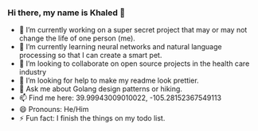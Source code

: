 ### Hi there, my name is Khaled 👋

- 🔭 I’m currently working on a super secret project that may or may not change the life of one person (me).
- 🌱 I’m currently learning neural networks and natural language processing so that I can create a smart pet.
- 👯 I’m looking to collaborate on open source projects in the health care industry
- 🤔 I’m looking for help to make my readme look prettier. 
- 💬 Ask me about Golang design patterns or hiking.
- 📫 Find me here: 39.99943009010022, -105.28152367549113
- 😄 Pronouns: He/Him
- ⚡ Fun fact: I finish the things on my todo list. 
